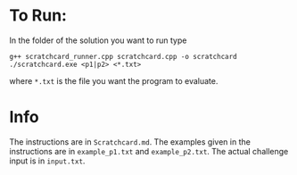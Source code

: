 # To Run: 

In the folder of the solution you want to run type
```
g++ scratchcard_runner.cpp scratchcard.cpp -o scratchcard
./scratchcard.exe <p1|p2> <*.txt>
```
where `*.txt` is the file you want the program to evaluate.

# Info

The instructions are in `Scratchcard.md`.
The examples given in the instructions are in `example_p1.txt` and `example_p2.txt`.
The actual challenge input is in `input.txt`.